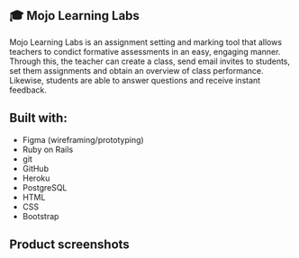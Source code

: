 <h2> 🎓 Mojo Learning Labs </h2>

Mojo Learning Labs is an assignment setting and marking tool that allows teachers to condict formative assessments in an easy, engaging manner. Through this, the teacher can create a class, send email invites to students, set them assignments and obtain an overview of class performance. Likewise, students are able to answer questions and receive instant feedback.


<h2> Built with: </h2>
<p>
  
- Figma (wireframing/prototyping)
- Ruby on Rails
- git
- GitHub
- Heroku
- PostgreSQL
- HTML
- CSS
- Bootstrap
  
</p>  

<h2> Product screenshots </h2>

<p float="left">
  
<img src="">
<img src="">
  
</p> 
